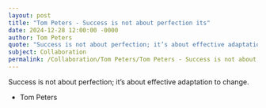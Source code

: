 ```yaml
---
layout: post
title: "Tom Peters - Success is not about perfection its"
date: 2024-12-28 12:00:00 -0000
author: Tom Peters
quote: "Success is not about perfection; it’s about effective adaptation to change."
subject: Collaboration
permalink: /Collaboration/Tom Peters/Tom Peters - Success is not about perfection its
---
```


Success is not about perfection; it’s about effective adaptation to change.

- Tom Peters
